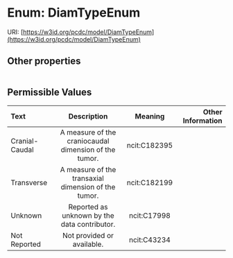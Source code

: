 
# Enum: DiamTypeEnum




URI: [https://w3id.org/pcdc/model/DiamTypeEnum](https://w3id.org/pcdc/model/DiamTypeEnum)


## Other properties

|  |  |  |
| --- | --- | --- |

## Permissible Values

| Text | Description | Meaning | Other Information |
| :--- | :---: | :---: | ---: |
| Cranial-Caudal | A measure of the craniocaudal dimension of the tumor. | ncit:C182395 |  |
| Transverse | A measure of the transaxial dimension of the tumor. | ncit:C182199 |  |
| Unknown | Reported as unknown by the data contributor. | ncit:C17998 |  |
| Not Reported | Not provided or available. | ncit:C43234 |  |

